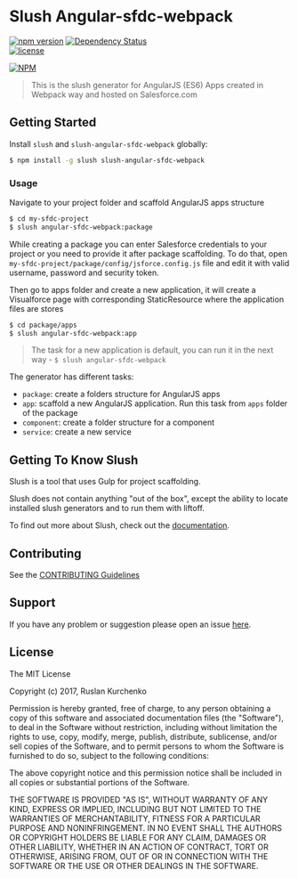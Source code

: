# Slush Angular-sfdc-webpack 

[![npm version](https://badge.fury.io/js/slush-angular-sfdc-webpack.svg)](https://badge.fury.io/js/slush-angular-sfdc-webpack)
[![Dependency Status](https://david-dm.org/henko-okdev/slush-angular-sfdc-webpack.svg)](https://david-dm.org/henko-okdev/slush-angular-sfdc-webpack)  
[![license](https://img.shields.io/github/license/mashape/apistatus.svg?maxAge=2592000)]()

[![NPM](https://nodei.co/npm/slush-angular-sfdc-webpack.png?downloads=true&downloadRank=true&stars=true)](https://nodei.co/npm/slush-angular-sfdc-webpack/)


> This is the slush generator for AngularJS (ES6) Apps created in Webpack way and hosted on Salesforce.com


## Getting Started

Install `slush` and `slush-angular-sfdc-webpack` globally:

```bash
$ npm install -g slush slush-angular-sfdc-webpack
```

### Usage

Navigate to your project folder and scaffold AngularJS apps structure

```bash
$ cd my-sfdc-project
$ slush angular-sfdc-webpack:package
```

While creating a package you can enter Salesforce credentials to your project or you need to provide it after package scaffolding. To do that, open `my-sfdc-project/package/config/jsforce.config.js` file and edit it with valid username, password and security token.

Then go to apps folder and create a new application, it will create a Visualforce page with corresponding StaticResource where the application files are stores

```bash
$ cd package/apps
$ slush angular-sfdc-webpack:app
```

>The task for a new application is default, you can run it in the next way -  `$ slush angular-sfdc-webpack`

The generator has different tasks:
- `package`: create a folders structure for AngularJS apps
- `app`: scaffold a new AngularJS application. Run this task from `apps` folder of the package
- `component`: create a folder structure for a component
- `service`: create a new service

## Getting To Know Slush

Slush is a tool that uses Gulp for project scaffolding.

Slush does not contain anything "out of the box", except the ability to locate installed slush generators and to run them with liftoff.

To find out more about Slush, check out the [documentation](https://github.com/slushjs/slush).

## Contributing

See the [CONTRIBUTING Guidelines](https://github.com/henko-okdev/slush-angular-sfdc-webpack/blob/master/CONTRIBUTING.md)

## Support
If you have any problem or suggestion please open an issue [here](https://github.com/henko-okdev/slush-angular-sfdc-webpack/issues).

## License 

The MIT License

Copyright (c) 2017, Ruslan Kurchenko

Permission is hereby granted, free of charge, to any person
obtaining a copy of this software and associated documentation
files (the "Software"), to deal in the Software without
restriction, including without limitation the rights to use,
copy, modify, merge, publish, distribute, sublicense, and/or sell
copies of the Software, and to permit persons to whom the
Software is furnished to do so, subject to the following
conditions:

The above copyright notice and this permission notice shall be
included in all copies or substantial portions of the Software.

THE SOFTWARE IS PROVIDED "AS IS", WITHOUT WARRANTY OF ANY KIND,
EXPRESS OR IMPLIED, INCLUDING BUT NOT LIMITED TO THE WARRANTIES
OF MERCHANTABILITY, FITNESS FOR A PARTICULAR PURPOSE AND
NONINFRINGEMENT. IN NO EVENT SHALL THE AUTHORS OR COPYRIGHT
HOLDERS BE LIABLE FOR ANY CLAIM, DAMAGES OR OTHER LIABILITY,
WHETHER IN AN ACTION OF CONTRACT, TORT OR OTHERWISE, ARISING
FROM, OUT OF OR IN CONNECTION WITH THE SOFTWARE OR THE USE OR
OTHER DEALINGS IN THE SOFTWARE.

